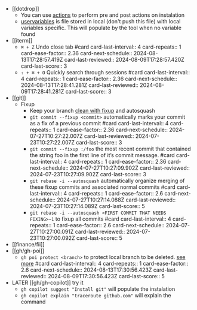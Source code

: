 - [[dotdrop]]
	- You can use [actions](https://dotdrop.readthedocs.io/en/latest/config/config-actions/) to perform pre and post actions on instalation
	- [uservariables](https://dotdrop.readthedocs.io/en/latest/config/config-uservars/) is file stored in local (don't push this file) with local variables specific.
	  This will populate by the tool when no variable found
- [[iterm]]
	- `⌘ + Z` Undo close tab #card
	  card-last-interval:: 4
	  card-repeats:: 1
	  card-ease-factor:: 2.36
	  card-next-schedule:: 2024-08-13T17:28:57.419Z
	  card-last-reviewed:: 2024-08-09T17:28:57.420Z
	  card-last-score:: 3
	- `⇧ + ⌘ + O` Quickly search through sessions #card
	  card-last-interval:: 4
	  card-repeats:: 1
	  card-ease-factor:: 2.36
	  card-next-schedule:: 2024-08-13T17:28:41.281Z
	  card-last-reviewed:: 2024-08-09T17:28:41.281Z
	  card-last-score:: 3
- [[git]]
	- Fixup
		- Keep your branch [clean with fixup](https://dev.to/koffeinfrei/the-git-fixup-workflow-386d) and autosquash
		- `git commit --fixup <commit>` automatically marks your commit as a fix of a previous commit #card
		  card-last-interval:: 4
		  card-repeats:: 1
		  card-ease-factor:: 2.36
		  card-next-schedule:: 2024-07-27T10:27:22.007Z
		  card-last-reviewed:: 2024-07-23T10:27:22.007Z
		  card-last-score:: 3
		- `git commit --fixup :/foo` the most recent commit that contained the string foo in the first line of it’s commit message. #card
		  card-last-interval:: 4
		  card-repeats:: 1
		  card-ease-factor:: 2.36
		  card-next-schedule:: 2024-07-27T10:27:09.902Z
		  card-last-reviewed:: 2024-07-23T10:27:09.902Z
		  card-last-score:: 3
		- `git rebase -i --autosquash` automatically organize merging of these fixup commits and associated normal commits #card
		  card-last-interval:: 4
		  card-repeats:: 1
		  card-ease-factor:: 2.6
		  card-next-schedule:: 2024-07-27T10:27:14.088Z
		  card-last-reviewed:: 2024-07-23T10:27:14.089Z
		  card-last-score:: 5
		- `git rebase -i --autosquash <FIRST COMMIT THAT NEEDS FIXING>~1` to fixup all commits #card
		  card-last-interval:: 4
		  card-repeats:: 1
		  card-ease-factor:: 2.6
		  card-next-schedule:: 2024-07-27T10:27:00.091Z
		  card-last-reviewed:: 2024-07-23T10:27:00.092Z
		  card-last-score:: 5
- [[finance/fii]]
- [[gh/gh-poi]]
	- `gh poi protect <branch>` to protect local branch to be deleted. [see more](https://github.com/seachicken/gh-poi?tab=readme-ov-file#usage) #card
	  card-last-interval:: 4
	  card-repeats:: 1
	  card-ease-factor:: 2.6
	  card-next-schedule:: 2024-08-13T17:30:56.423Z
	  card-last-reviewed:: 2024-08-09T17:30:56.423Z
	  card-last-score:: 5
- LATER [[gh/gh-copilot]] try it
	- `gh copilot suggest "Install git"` will populate the instalation
	- `gh copilot explain "traceroute github.com"` will explain the command